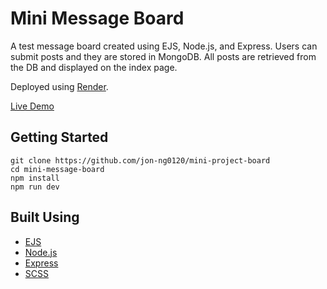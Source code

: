 # Mini Message Board

A test message board created using EJS, Node.js, and Express. Users can submit posts and they are stored in MongoDB. All posts are retrieved from the DB and displayed on the index page.

Deployed using [Render](https://render.com/).

[Live Demo](https://mini-message-board-24yi.onrender.com/)

## Getting Started

```
git clone https://github.com/jon-ng0120/mini-project-board
cd mini-message-board
npm install
npm run dev
```

## Built Using

- [EJS](https://ejs.co/)
- [Node.js](https://nodejs.org/en)
- [Express](https://expressjs.com/)
- [SCSS](https://sass-lang.com/documentation/syntax)
